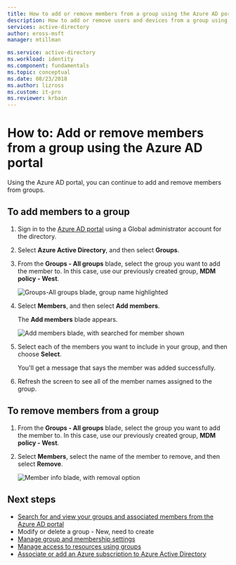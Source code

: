 ```yaml
---
title: How to add or remove members from a group using the Azure AD portal | Microsoft Docs
description: How to add or remove users and devices from a group using the Azure Active Directory portal.
services: active-directory
author: eross-msft
manager: mtillman

ms.service: active-directory
ms.workload: identity
ms.component: fundamentals
ms.topic: conceptual
ms.date: 08/23/2018
ms.author: lizross
ms.custom: it-pro
ms.reviewer: krbain
---
```


# How to: Add or remove members from a group using the Azure AD portal
Using the Azure AD portal, you can continue to add and remove members from groups.

## To add members to a group

1. Sign in to the [Azure AD portal](https://portal.azure.com) using a Global administrator account for the directory.

2. Select **Azure Active Directory**, and then select **Groups**.

3. From the **Groups - All groups** blade, select the group you want to add the member to. In this case, use our previously created group, **MDM policy - West**.

    ![Groups-All groups blade, group name highlighted](media/active-directory-groups-members-azure-portal/group-all-groups-screen.png)

4. Select **Members**, and then select **Add members**.

    The **Add members** blade appears.

    ![Add members blade, with searched for member shown](media/active-directory-groups-members-azure-portal/update-members.png)

5. Select each of the members you want to include in your group, and then choose **Select**.

    You'll get a message that says the member was added successfully.

6. Refresh the screen to see all of the member names assigned to the group.

## To remove members from a group

1. From the **Groups - All groups** blade, select the group you want to add the member to. In this case, use our previously created group, **MDM policy - West**.

2. Select **Members**, select the name of the member to remove, and then select **Remove**.

    ![Member info blade, with removal option](media/active-directory-groups-members-azure-portal/remove-members-from-group.png)

## Next steps

- [Search for and view your groups and associated members from the Azure AD portal](active-directory-groups-view-azure-portal.md)
- Modify or delete a group - New, need to create
- [Manage group and membership settings](active-directory-groups-settings-azure-portal.md)
- [Manage access to resources using groups](active-directory-manage-groups.md)
- [Associate or add an Azure subscription to Azure Active Directory](active-directory-how-subscriptions-associated-directory.md)
